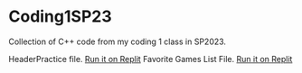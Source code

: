 # Coding1SP23
Collection of C++ code from my coding 1 class in SP2023.

HeaderPractice file. [Run it on Replit](https://replit.com/@CayneZacharias/Headerfilepractice?v=1)
Favorite Games List File. [Run it on Replit](https://replit.com/@CayneZacharias/Fav-Games-List#)
